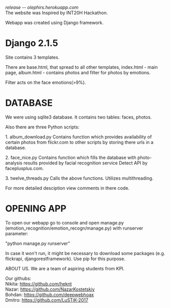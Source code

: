 <i>release -- olephirs.herokuapp.com</i> <br>
The website was Inspired by INT20H Hackathon.

Webapp was created using Django framework. 

<h1>Django 2.1.5</h1>
<p>Site contains 3 templates.</p>
<p>There are base.html, that spread to all other templates, index.html - main page, album.html - contains photos and filter for photos by emotions.</p>
<p>Filter acts on the face emotions(>9%).</p>

<h1>DATABASE</h1>
<p>We were using sqlite3 database. It contains two tables: faces, photos. </p>

<p>Also there are three Python scripts:
 <p>1. album_download.py
    Contains function which provides availability of certain photos from flickr.com to other scripts by storing there urls in a database. </p>
<p> 2. face_nice.py
    Contains function which fills the database with photo-analysis results provided by facial recognition service Detect API by faceplusplus.com.</p>
<p> 3. twelve_threads.py
    Calls the above functions. Utilizes multithreading.</p>
 </p>

<p>For more detailed desciption view comments in there code.</p>
<h1> OPENING APP </h1>
 <p><p> To open our webapp go to console and open manage.py (emotion_recognition/emotion_recogn/manage.py) with runserver parameter: </p>
 <p>  "python manage.py runserver" </p>

In case it won't run, it might be necessary to download some packages (e.g. flickrapi, djangorestframework). Use pip for this purpose.
</p>



ABOUT US.
We are a team of aspiring students from KPI.

Our githubs: <br>
	Nikita: https://github.com/heknt <br>
	Nazar: https://github.com/NazarKostetskiy <br>
	Bohdan: https://github.com/deepwebhoax <br>
	Dmitro: https://github.com/LuSTiK-2017


